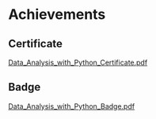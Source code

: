 

# Achievements
## Certificate
[Data_Analysis_with_Python_Certificate.pdf](https://prod-files-secure.s3.us-west-2.amazonaws.com/03e82b26-cccb-4906-bb56-adabcbdc0655/1aa3a050-2338-4a85-85d5-899bad17a31c/Data_Analysis_with_Python_Certificate.pdf?X-Amz-Algorithm=AWS4-HMAC-SHA256&X-Amz-Content-Sha256=UNSIGNED-PAYLOAD&X-Amz-Credential=ASIAZI2LB4666KABRAI7%2F20250201%2Fus-west-2%2Fs3%2Faws4_request&X-Amz-Date=20250201T041713Z&X-Amz-Expires=3600&X-Amz-Security-Token=IQoJb3JpZ2luX2VjEMT%2F%2F%2F%2F%2F%2F%2F%2F%2F%2FwEaCXVzLXdlc3QtMiJHMEUCIG59Gqqob4QOv%2BAtD47uZ96nz5BiWcNPqM2Ruv%2FPC1W0AiEAk52JrIWTmTipwNxsdbSKbTIS%2FAuj5skbJ6sj7o9SAQsqiAQIzP%2F%2F%2F%2F%2F%2F%2F%2F%2F%2FARAAGgw2Mzc0MjMxODM4MDUiDLIxo%2B2a6mW7P%2FIQ6yrcA65WTx68ZkJSiM%2FWN9A8aE8J9YN3PWQZL730fxsOX7Ib9GGHZuN7OjdzxmVCBTVDRZdtbKfA06%2BOYCmV%2Bi%2FPwE7l8wiazuypNH0054%2FP5Ac3Lk8s1x6MOcT3IpHug2zZp03ktM6NPQwMfOE0fsTtLsNudFcZuah%2BQzNWoxWL2FHJW3xZULOJ%2Fd%2BNLE1A%2F7L9bbKSB1DYheE%2FNCS7PEVIWWL2eqOI2CpJJlJOH5%2FnFKn6SqVrfw0cHaY9tWt1Q%2BU3JTf%2Br%2B%2FLrKV2RZcXK5zCJjQ1DP6LDInWXanQz85ztnu1CvQIXsUzqruYyuroHkWrDyRk6V%2BT3fOJbH7ljI4GemZLPOoaHarMyPm81wYPXg%2FC1HYW47XuG%2FivmXhEbJJJw3hhDVLV0LnS0xtst9KWzMhcmy6yPP7Bs9l0cVJeWLJsGtp4zE8XSsJqrSjl%2BeDaEmWKeULahjxqwRxI3WAwUi%2FVzU7RRgSpBfh%2ByOgBiXj2bzuenhc5Dzl7HzvQ8jivpQWKKVRajOXuOjvoYCQ2wf0bRcplYTpf6Bw0GE7rHafa52DsQBegZ8gTKvz2NxB5lMr0rjHlq9FG9rh15DNuaYovxcMXg8gjFcWzayOQ2imqBLt4psA0TTbLEU1XMLil9rwGOqUBx%2BHXW2CpUNSJyJCI2eLqd4CzN0bVoJQxD%2F7C4eUZbncWMKI2M0dBESAm7dRH6pBgBewHY7tUrgjzVvidlNRyTwrRUSxddchmj%2FyqgqWQK%2FmIp4eY%2FTwRhqtDpAL1sWqjLlB3Vp99%2BzxvTGVu5%2Fg3Mpl%2FfhO4qAfSp5kTZlJJWEXjHcFK1178cw%2Fx79oFT2mUNOMASl0mLf8dLkAHX7Rzv%2BKesAj%2B&X-Amz-Signature=0a6700888d261bbbdb0400d7ab2b73be08f3cff29bb228cea39d409b31caddf0&X-Amz-SignedHeaders=host&x-id=GetObject)
## Badge
[Data_Analysis_with_Python_Badge.pdf](https://prod-files-secure.s3.us-west-2.amazonaws.com/03e82b26-cccb-4906-bb56-adabcbdc0655/4fa9bcf8-b584-40dd-8775-c0bfadf6a6f0/Data_Analysis_with_Python_Badge.pdf?X-Amz-Algorithm=AWS4-HMAC-SHA256&X-Amz-Content-Sha256=UNSIGNED-PAYLOAD&X-Amz-Credential=ASIAZI2LB4666KABRAI7%2F20250201%2Fus-west-2%2Fs3%2Faws4_request&X-Amz-Date=20250201T041713Z&X-Amz-Expires=3600&X-Amz-Security-Token=IQoJb3JpZ2luX2VjEMT%2F%2F%2F%2F%2F%2F%2F%2F%2F%2FwEaCXVzLXdlc3QtMiJHMEUCIG59Gqqob4QOv%2BAtD47uZ96nz5BiWcNPqM2Ruv%2FPC1W0AiEAk52JrIWTmTipwNxsdbSKbTIS%2FAuj5skbJ6sj7o9SAQsqiAQIzP%2F%2F%2F%2F%2F%2F%2F%2F%2F%2FARAAGgw2Mzc0MjMxODM4MDUiDLIxo%2B2a6mW7P%2FIQ6yrcA65WTx68ZkJSiM%2FWN9A8aE8J9YN3PWQZL730fxsOX7Ib9GGHZuN7OjdzxmVCBTVDRZdtbKfA06%2BOYCmV%2Bi%2FPwE7l8wiazuypNH0054%2FP5Ac3Lk8s1x6MOcT3IpHug2zZp03ktM6NPQwMfOE0fsTtLsNudFcZuah%2BQzNWoxWL2FHJW3xZULOJ%2Fd%2BNLE1A%2F7L9bbKSB1DYheE%2FNCS7PEVIWWL2eqOI2CpJJlJOH5%2FnFKn6SqVrfw0cHaY9tWt1Q%2BU3JTf%2Br%2B%2FLrKV2RZcXK5zCJjQ1DP6LDInWXanQz85ztnu1CvQIXsUzqruYyuroHkWrDyRk6V%2BT3fOJbH7ljI4GemZLPOoaHarMyPm81wYPXg%2FC1HYW47XuG%2FivmXhEbJJJw3hhDVLV0LnS0xtst9KWzMhcmy6yPP7Bs9l0cVJeWLJsGtp4zE8XSsJqrSjl%2BeDaEmWKeULahjxqwRxI3WAwUi%2FVzU7RRgSpBfh%2ByOgBiXj2bzuenhc5Dzl7HzvQ8jivpQWKKVRajOXuOjvoYCQ2wf0bRcplYTpf6Bw0GE7rHafa52DsQBegZ8gTKvz2NxB5lMr0rjHlq9FG9rh15DNuaYovxcMXg8gjFcWzayOQ2imqBLt4psA0TTbLEU1XMLil9rwGOqUBx%2BHXW2CpUNSJyJCI2eLqd4CzN0bVoJQxD%2F7C4eUZbncWMKI2M0dBESAm7dRH6pBgBewHY7tUrgjzVvidlNRyTwrRUSxddchmj%2FyqgqWQK%2FmIp4eY%2FTwRhqtDpAL1sWqjLlB3Vp99%2BzxvTGVu5%2Fg3Mpl%2FfhO4qAfSp5kTZlJJWEXjHcFK1178cw%2Fx79oFT2mUNOMASl0mLf8dLkAHX7Rzv%2BKesAj%2B&X-Amz-Signature=a596938b55004fdaad00b4fee3136448dbfe14ab6dd3838874ff203368423be7&X-Amz-SignedHeaders=host&x-id=GetObject)
